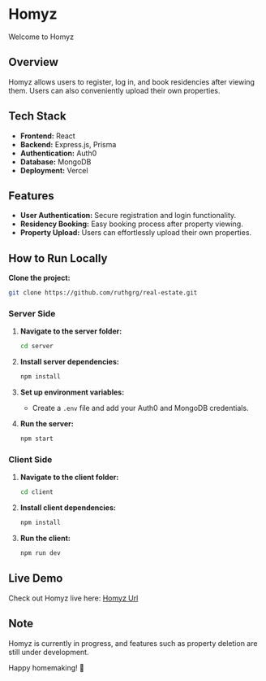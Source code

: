 # Homyz

Welcome to Homyz

## Overview

Homyz allows users to register, log in, and book residencies after viewing them. Users can also conveniently upload their own properties.

## Tech Stack

- **Frontend:** React
- **Backend:** Express.js, Prisma
- **Authentication:** Auth0
- **Database:** MongoDB
- **Deployment:** Vercel

## Features

- **User Authentication:** Secure registration and login functionality.
- **Residency Booking:** Easy booking process after property viewing.
- **Property Upload:** Users can effortlessly upload their own properties.

## How to Run Locally

**Clone the project:**

```bash
git clone https://github.com/ruthgrg/real-estate.git
```

### Server Side

1. **Navigate to the server folder:**

   ```bash
   cd server
   ```

2. **Install server dependencies:**

   ```bash
   npm install
   ```

3. **Set up environment variables:**

   - Create a `.env` file and add your Auth0 and MongoDB credentials.

4. **Run the server:**
   ```bash
   npm start
   ```

### Client Side

1. **Navigate to the client folder:**

   ```bash
   cd client
   ```

2. **Install client dependencies:**

   ```bash
   npm install
   ```

3. **Run the client:**
   ```bash
   npm run dev
   ```

## Live Demo

Check out Homyz live here: [Homyz Url](https://app-homyz.vercel.app/)

## Note

Homyz is currently in progress, and features such as property deletion are still under development.

Happy homemaking! 🏡
